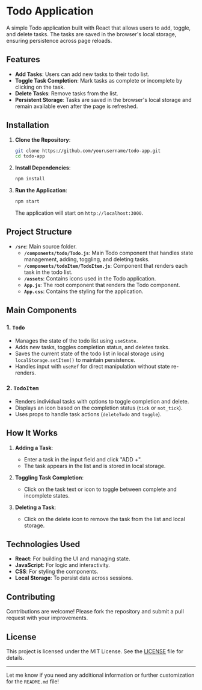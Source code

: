 # Todo Application

A simple Todo application built with React that allows users to add, toggle, and delete tasks. The tasks are saved in the browser's local storage, ensuring persistence across page reloads.

## Features

- **Add Tasks**: Users can add new tasks to their todo list.
- **Toggle Task Completion**: Mark tasks as complete or incomplete by clicking on the task.
- **Delete Tasks**: Remove tasks from the list.
- **Persistent Storage**: Tasks are saved in the browser's local storage and remain available even after the page is refreshed.

## Installation

1. **Clone the Repository**:
   ```bash
   git clone https://github.com/yourusername/todo-app.git
   cd todo-app
   ```

2. **Install Dependencies**:
   ```bash
   npm install
   ```

3. **Run the Application**:
   ```bash
   npm start
   ```
   The application will start on `http://localhost:3000`.

## Project Structure

- **`/src`**: Main source folder.
  - **`/components/todo/Todo.js`**: Main Todo component that handles state management, adding, toggling, and deleting tasks.
  - **`/components/todoItem/TodoItem.js`**: Component that renders each task in the todo list.
  - **`/assets`**: Contains icons used in the Todo application.
  - **`App.js`**: The root component that renders the Todo component.
  - **`App.css`**: Contains the styling for the application.

## Main Components

### 1. `Todo`
- Manages the state of the todo list using `useState`.
- Adds new tasks, toggles completion status, and deletes tasks.
- Saves the current state of the todo list in local storage using `localStorage.setItem()` to maintain persistence.
- Handles input with `useRef` for direct manipulation without state re-renders.

### 2. `TodoItem`
- Renders individual tasks with options to toggle completion and delete.
- Displays an icon based on the completion status (`tick` or `not_tick`).
- Uses props to handle task actions (`deleteTodo` and `toggle`).

## How It Works

1. **Adding a Task**: 
   - Enter a task in the input field and click "ADD +".
   - The task appears in the list and is stored in local storage.

2. **Toggling Task Completion**:
   - Click on the task text or icon to toggle between complete and incomplete states.

3. **Deleting a Task**:
   - Click on the delete icon to remove the task from the list and local storage.

## Technologies Used

- **React**: For building the UI and managing state.
- **JavaScript**: For logic and interactivity.
- **CSS**: For styling the components.
- **Local Storage**: To persist data across sessions.

## Contributing

Contributions are welcome! Please fork the repository and submit a pull request with your improvements.

## License

This project is licensed under the MIT License. See the [LICENSE](LICENSE) file for details.

---

Let me know if you need any additional information or further customization for the `README.md` file!
